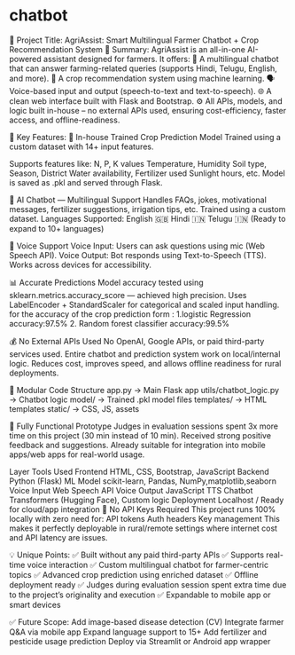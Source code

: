# chatbot
🚀 Project Title: AgriAssist: Smart Multilingual Farmer Chatbot + Crop Recommendation System 🧠 Summary: AgriAssist is an all-in-one AI-powered assistant designed for farmers. It offers: 💬 A multilingual chatbot that can answer farming-related queries (supports Hindi, Telugu, English, and more). 🌾 A crop recommendation system using machine learning. 🗣️ Voice-based input and output (speech-to-text and text-to-speech). 🌐 A clean web interface built with Flask and Bootstrap. ⚙️ All APIs, models, and logic built in-house – no external APIs used, ensuring cost-efficiency, faster access, and offline-readiness.

🎯 Key Features: 🧠 In-house Trained Crop Prediction Model Trained using a custom dataset with 14+ input features.

Supports features like: N, P, K values Temperature, Humidity Soil type, Season, District Water availability, Fertilizer used Sunlight hours, etc. Model is saved as .pkl and served through Flask.

🤖 AI Chatbot — Multilingual Support Handles FAQs, jokes, motivational messages, fertilizer suggestions, irrigation tips, etc. Trained using a custom dataset. Languages Supported: English 🇬🇧 Hindi 🇮🇳 Telugu 🇮🇳 (Ready to expand to 10+ languages)

🎤 Voice Support Voice Input: Users can ask questions using mic (Web Speech API). Voice Output: Bot responds using Text-to-Speech (TTS). Works across devices for accessibility.

📊 Accurate Predictions Model accuracy tested using sklearn.metrics.accuracy_score — achieved high precision. Uses LabelEncoder + StandardScaler for categorical and scaled input handling. for the accuracy of the crop prediction form : 1.logistic Regression accuracy:97.5% 2. Random forest classifier accuracy:99.5%

💰 No External APIs Used No OpenAI, Google APIs, or paid third-party services used. Entire chatbot and prediction system work on local/internal logic. Reduces cost, improves speed, and allows offline readiness for rural deployments.

🧩 Modular Code Structure app.py → Main Flask app utils/chatbot_logic.py → Chatbot logic model/ → Trained .pkl model files templates/ → HTML templates static/ → CSS, JS, assets

🧪 Fully Functional Prototype Judges in evaluation sessions spent 3x more time on this project (30 min instead of 10 min). Received strong positive feedback and suggestions. Already suitable for integration into mobile apps/web apps for real-world usage.

Layer	Tools Used
Frontend	HTML, CSS, Bootstrap, JavaScript
Backend	Python (Flask)
ML Model	scikit-learn, Pandas, NumPy,matplotlib,seaborn
Voice Input	Web Speech API
Voice Output	JavaScript TTS
Chatbot	Transformers (Hugging Face), Custom logic
Deployment	Localhost / Ready for cloud/app integration
🔐 No API Keys Required This project runs 100% locally with zero need for: API tokens Auth headers Key management This makes it perfectly deployable in rural/remote settings where internet cost and API latency are issues.

💡 Unique Points: ✅ Built without any paid third-party APIs ✅ Supports real-time voice interaction ✅ Custom multilingual chatbot for farmer-centric topics ✅ Advanced crop prediction using enriched dataset ✅ Offline deployment ready ✅ Judges during evaluation session spent extra time due to the project’s originality and execution ✅ Expandable to mobile app or smart devices

✅ Future Scope: Add image-based disease detection (CV) Integrate farmer Q&A via mobile app Expand language support to 15+ Add fertilizer and pesticide usage prediction Deploy via Streamlit or Android app wrapper
